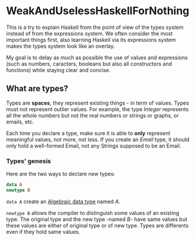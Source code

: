 WeakAndUselessHaskellForNothing
===============================

This is a try to explain Haskell from the point of view of the types system instead of from the expressions system.
We often consider the most important things first, also learning Haskell via its expressions system makes the types system look like an overlay.

My goal is to delay as much as possible the use of values and expressions (such as numbers, caracters, booleans but also all constructors and
functions) while staying clear and concise.

## What are types?
Types are **spaces**, they represent existing things - in term of values.
Types must not represent outlier values.
For example, the type *Integer* represents all the whole numbers but not the real numbers or strings or graphs, or emails, etc.

Each time you declare a type, make sure it is able to **only** represent meaningful values, not more, not less.
If you create an *Email* type, it should only hold a well-formed Email, not any Strings supposed to be an Email.

### Types' genesis

Here are the two ways to declare new types:

```haskell
data A
newtype B
```

``data A`` create an [Algebraic data type](#algebraic-data-types) named *A*.

``newtype B`` allows the compiler to distinguish some values of an existing type.
The original type and the new type -named *B*- have same values but these values are either of original type or of new type.
Types are differents even if they hold same values.
